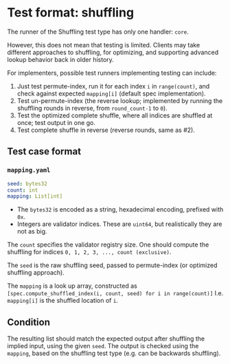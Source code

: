 # Test format: shuffling

The runner of the Shuffling test type has only one handler: `core`.

However, this does not mean that testing is limited.
Clients may take different approaches to shuffling, for optimizing,
 and supporting advanced lookup behavior back in older history.

For implementers, possible test runners implementing testing can include:
1) Just test permute-index, run it for each index `i` in `range(count)`, and check against expected `mapping[i]` (default spec implementation).
2) Test un-permute-index (the reverse lookup; implemented by running the shuffling rounds in reverse, from `round_count-1` to `0`).
3) Test the optimized complete shuffle, where all indices are shuffled at once; test output in one go.
4) Test complete shuffle in reverse (reverse rounds, same as #2).

## Test case format

### `mapping.yaml`

```yaml
seed: bytes32
count: int
mapping: List[int]
```

- The `bytes32` is encoded as a string, hexadecimal encoding, prefixed with `0x`.
- Integers are validator indices. These are `uint64`, but realistically they are not as big.

The `count` specifies the validator registry size. One should compute the shuffling for indices `0, 1, 2, 3, ..., count (exclusive)`.

The `seed` is the raw shuffling seed, passed to permute-index (or optimized shuffling approach).

The `mapping` is a look up array, constructed as `[spec.compute_shuffled_index(i, count, seed) for i in range(count)]`
I.e. `mapping[i]` is the shuffled location of `i`.

## Condition

The resulting list should match the expected output after shuffling the implied input, using the given `seed`.
The output is checked using the `mapping`, based on the shuffling test type (e.g. can be backwards shuffling). 
